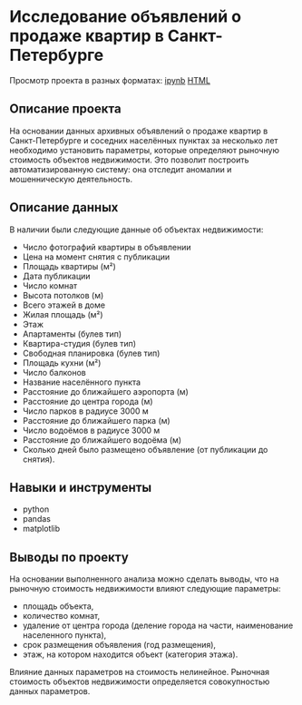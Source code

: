 # Исследование объявлений о продаже квартир в Санкт-Петербурге

Просмотр проекта в разных форматах: [ipynb](https://github.com/Lodiur93/yandex_praktikum_projects/blob/main/Проект%20%233.%20Исследование%20объявлений%20о%20продаже%20квартир%20в%20Санкт-Петербурге/project_3.ipynb) [HTML](https://github.com/Lodiur93/yandex_praktikum_projects/blob/main/Проект%20%233.%20Исследование%20объявлений%20о%20продаже%20квартир%20в%20Санкт-Петербурге/project_3.html) 

## Описание проекта

На основании данных архивных объявлений о продаже квартир в Санкт-Петербурге и соседних населённых пунктах за несколько лет необходимо установить параметры, которые определяют рыночную стоимость объектов недвижимости. Это позволит построить автоматизированную систему: она отследит аномалии и мошенническую деятельность.

## Описание данных

В наличии были следующие данные об объектах недвижимости:

- Число фотографий квартиры в объявлении
- Цена на момент снятия с публикации
- Площадь квартиры (м²) 
- Дата публикации
- Число комнат
- Высота потолков (м)
- Всего этажей в доме
- Жилая площадь (м²)
- Этаж
- Апартаменты (булев тип)
- Квартира-студия (булев тип)
- Свободная планировка (булев тип)
- Площадь кухни (м²)
- Число балконов
- Название населённого пункта
- Расстояние до ближайшего аэропорта (м)
- Расстояние до центра города (м)
- Число парков в радиусе 3000 м
- Расстояние до ближайшего парка (м)
- Число водоёмов в радиусе 3000 м
- Расстояние до ближайшего водоёма (м)
- Сколько дней было размещено объявление (от публикации до снятия).

## Навыки и инструменты

- python
- pandas
- matplotlib

## Выводы по проекту

На основании выполненного анализа можно сделать выводы, что на рыночную стоимость недвижимости влияют следующие параметры:
- площадь объекта, 
- количество комнат,
- удаление от центра города (деление города на части, наименование населенного пункта),
- срок размещения объявления (год размещения),
- этаж, на котором находится объект (категория этажа).

Влияние данных параметров на стоимость нелинейное. Рыночная стоимость объектов недвижимости определяется совокупностью данных параметров.